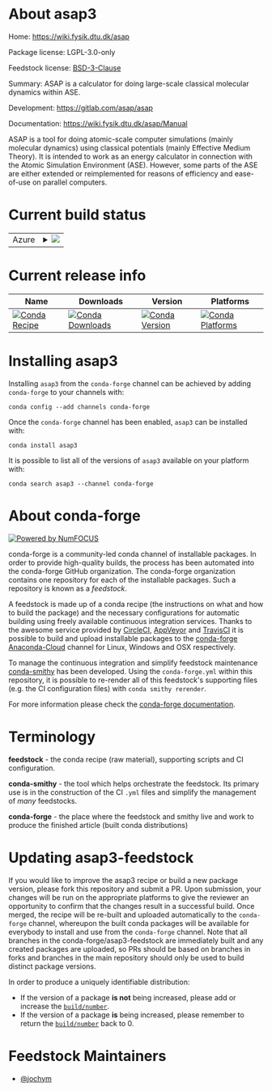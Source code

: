 About asap3
===========

Home: https://wiki.fysik.dtu.dk/asap

Package license: LGPL-3.0-only

Feedstock license: [BSD-3-Clause](https://github.com/conda-forge/asap3-feedstock/blob/master/LICENSE.txt)

Summary: ASAP is a calculator for doing large-scale classical molecular dynamics within ASE.

Development: https://gitlab.com/asap/asap

Documentation: https://wiki.fysik.dtu.dk/asap/Manual

ASAP is a tool for doing atomic-scale computer simulations
(mainly molecular dynamics) using classical potentials
(mainly Effective Medium Theory). It is intended to work
as an energy calculator in connection with the Atomic Simulation
Environment (ASE). However, some parts of the ASE are either
extended or reimplemented for reasons of efficiency and
ease-of-use on parallel computers.


Current build status
====================


<table>
    
  <tr>
    <td>Azure</td>
    <td>
      <details>
        <summary>
          <a href="https://dev.azure.com/conda-forge/feedstock-builds/_build/latest?definitionId=2713&branchName=master">
            <img src="https://dev.azure.com/conda-forge/feedstock-builds/_apis/build/status/asap3-feedstock?branchName=master">
          </a>
        </summary>
        <table>
          <thead><tr><th>Variant</th><th>Status</th></tr></thead>
          <tbody><tr>
              <td>linux_64_mpinompinumpy1.16python3.6.____cpython</td>
              <td>
                <a href="https://dev.azure.com/conda-forge/feedstock-builds/_build/latest?definitionId=2713&branchName=master">
                  <img src="https://dev.azure.com/conda-forge/feedstock-builds/_apis/build/status/asap3-feedstock?branchName=master&jobName=linux&configuration=linux_64_mpinompinumpy1.16python3.6.____cpython" alt="variant">
                </a>
              </td>
            </tr><tr>
              <td>linux_64_mpinompinumpy1.16python3.7.____cpython</td>
              <td>
                <a href="https://dev.azure.com/conda-forge/feedstock-builds/_build/latest?definitionId=2713&branchName=master">
                  <img src="https://dev.azure.com/conda-forge/feedstock-builds/_apis/build/status/asap3-feedstock?branchName=master&jobName=linux&configuration=linux_64_mpinompinumpy1.16python3.7.____cpython" alt="variant">
                </a>
              </td>
            </tr><tr>
              <td>linux_64_mpinompinumpy1.16python3.8.____cpython</td>
              <td>
                <a href="https://dev.azure.com/conda-forge/feedstock-builds/_build/latest?definitionId=2713&branchName=master">
                  <img src="https://dev.azure.com/conda-forge/feedstock-builds/_apis/build/status/asap3-feedstock?branchName=master&jobName=linux&configuration=linux_64_mpinompinumpy1.16python3.8.____cpython" alt="variant">
                </a>
              </td>
            </tr><tr>
              <td>linux_64_mpinompinumpy1.19python3.9.____cpython</td>
              <td>
                <a href="https://dev.azure.com/conda-forge/feedstock-builds/_build/latest?definitionId=2713&branchName=master">
                  <img src="https://dev.azure.com/conda-forge/feedstock-builds/_apis/build/status/asap3-feedstock?branchName=master&jobName=linux&configuration=linux_64_mpinompinumpy1.19python3.9.____cpython" alt="variant">
                </a>
              </td>
            </tr><tr>
              <td>linux_64_mpiopenmpinumpy1.16python3.6.____cpython</td>
              <td>
                <a href="https://dev.azure.com/conda-forge/feedstock-builds/_build/latest?definitionId=2713&branchName=master">
                  <img src="https://dev.azure.com/conda-forge/feedstock-builds/_apis/build/status/asap3-feedstock?branchName=master&jobName=linux&configuration=linux_64_mpiopenmpinumpy1.16python3.6.____cpython" alt="variant">
                </a>
              </td>
            </tr><tr>
              <td>linux_64_mpiopenmpinumpy1.16python3.7.____cpython</td>
              <td>
                <a href="https://dev.azure.com/conda-forge/feedstock-builds/_build/latest?definitionId=2713&branchName=master">
                  <img src="https://dev.azure.com/conda-forge/feedstock-builds/_apis/build/status/asap3-feedstock?branchName=master&jobName=linux&configuration=linux_64_mpiopenmpinumpy1.16python3.7.____cpython" alt="variant">
                </a>
              </td>
            </tr><tr>
              <td>linux_64_mpiopenmpinumpy1.16python3.8.____cpython</td>
              <td>
                <a href="https://dev.azure.com/conda-forge/feedstock-builds/_build/latest?definitionId=2713&branchName=master">
                  <img src="https://dev.azure.com/conda-forge/feedstock-builds/_apis/build/status/asap3-feedstock?branchName=master&jobName=linux&configuration=linux_64_mpiopenmpinumpy1.16python3.8.____cpython" alt="variant">
                </a>
              </td>
            </tr><tr>
              <td>linux_64_mpiopenmpinumpy1.19python3.9.____cpython</td>
              <td>
                <a href="https://dev.azure.com/conda-forge/feedstock-builds/_build/latest?definitionId=2713&branchName=master">
                  <img src="https://dev.azure.com/conda-forge/feedstock-builds/_apis/build/status/asap3-feedstock?branchName=master&jobName=linux&configuration=linux_64_mpiopenmpinumpy1.19python3.9.____cpython" alt="variant">
                </a>
              </td>
            </tr>
          </tbody>
        </table>
      </details>
    </td>
  </tr>
</table>

Current release info
====================

| Name | Downloads | Version | Platforms |
| --- | --- | --- | --- |
| [![Conda Recipe](https://img.shields.io/badge/recipe-asap3-green.svg)](https://anaconda.org/conda-forge/asap3) | [![Conda Downloads](https://img.shields.io/conda/dn/conda-forge/asap3.svg)](https://anaconda.org/conda-forge/asap3) | [![Conda Version](https://img.shields.io/conda/vn/conda-forge/asap3.svg)](https://anaconda.org/conda-forge/asap3) | [![Conda Platforms](https://img.shields.io/conda/pn/conda-forge/asap3.svg)](https://anaconda.org/conda-forge/asap3) |

Installing asap3
================

Installing `asap3` from the `conda-forge` channel can be achieved by adding `conda-forge` to your channels with:

```
conda config --add channels conda-forge
```

Once the `conda-forge` channel has been enabled, `asap3` can be installed with:

```
conda install asap3
```

It is possible to list all of the versions of `asap3` available on your platform with:

```
conda search asap3 --channel conda-forge
```


About conda-forge
=================

[![Powered by NumFOCUS](https://img.shields.io/badge/powered%20by-NumFOCUS-orange.svg?style=flat&colorA=E1523D&colorB=007D8A)](http://numfocus.org)

conda-forge is a community-led conda channel of installable packages.
In order to provide high-quality builds, the process has been automated into the
conda-forge GitHub organization. The conda-forge organization contains one repository
for each of the installable packages. Such a repository is known as a *feedstock*.

A feedstock is made up of a conda recipe (the instructions on what and how to build
the package) and the necessary configurations for automatic building using freely
available continuous integration services. Thanks to the awesome service provided by
[CircleCI](https://circleci.com/), [AppVeyor](https://www.appveyor.com/)
and [TravisCI](https://travis-ci.com/) it is possible to build and upload installable
packages to the [conda-forge](https://anaconda.org/conda-forge)
[Anaconda-Cloud](https://anaconda.org/) channel for Linux, Windows and OSX respectively.

To manage the continuous integration and simplify feedstock maintenance
[conda-smithy](https://github.com/conda-forge/conda-smithy) has been developed.
Using the ``conda-forge.yml`` within this repository, it is possible to re-render all of
this feedstock's supporting files (e.g. the CI configuration files) with ``conda smithy rerender``.

For more information please check the [conda-forge documentation](https://conda-forge.org/docs/).

Terminology
===========

**feedstock** - the conda recipe (raw material), supporting scripts and CI configuration.

**conda-smithy** - the tool which helps orchestrate the feedstock.
                   Its primary use is in the construction of the CI ``.yml`` files
                   and simplify the management of *many* feedstocks.

**conda-forge** - the place where the feedstock and smithy live and work to
                  produce the finished article (built conda distributions)


Updating asap3-feedstock
========================

If you would like to improve the asap3 recipe or build a new
package version, please fork this repository and submit a PR. Upon submission,
your changes will be run on the appropriate platforms to give the reviewer an
opportunity to confirm that the changes result in a successful build. Once
merged, the recipe will be re-built and uploaded automatically to the
`conda-forge` channel, whereupon the built conda packages will be available for
everybody to install and use from the `conda-forge` channel.
Note that all branches in the conda-forge/asap3-feedstock are
immediately built and any created packages are uploaded, so PRs should be based
on branches in forks and branches in the main repository should only be used to
build distinct package versions.

In order to produce a uniquely identifiable distribution:
 * If the version of a package **is not** being increased, please add or increase
   the [``build/number``](https://conda.io/docs/user-guide/tasks/build-packages/define-metadata.html#build-number-and-string).
 * If the version of a package **is** being increased, please remember to return
   the [``build/number``](https://conda.io/docs/user-guide/tasks/build-packages/define-metadata.html#build-number-and-string)
   back to 0.

Feedstock Maintainers
=====================

* [@jochym](https://github.com/jochym/)

